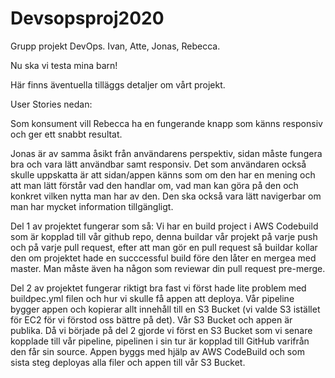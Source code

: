 # Devsopsproj2020
Grupp projekt DevOps. Ivan, Atte, Jonas, Rebecca.


Nu ska vi testa mina barn! 

Här finns äventuella tilläggs detaljer om vårt projekt.



User Stories nedan:

Som konsument vill Rebecca ha en fungerande knapp som känns responsiv och ger ett snabbt resultat.


Jonas är av samma åsikt från användarens perspektiv, sidan måste fungera bra och vara lätt användbar samt responsiv.
Det som användaren också skulle uppskatta är att sidan/appen känns som om den har en mening och att man lätt förstår vad den handlar om, vad man kan göra på den och konkret vilken nytta man har av den. 
Den ska också vara lätt navigerbar om man har mycket information tillgängligt.

Del 1 av projektet fungerar som så: Vi har en build project i AWS Codebuild som är kopplad till vår github repo, denna buildar vår projekt på varje push och på varje pull request, efter att man gör en pull
request så buildar kollar den om projektet hade en succcessful build före den låter en mergea med master. Man måste även ha någon som reviewar din pull request pre-merge.


Del 2 av projektet fungerar riktigt bra fast vi först hade lite problem med buildpec.yml filen och hur vi skulle få appen att deploya.
Vår pipeline bygger appen och kopierar allt innehåll till en S3 Bucket (vi valde S3 istället för EC2 för vi förstod oss bättre på det).  Vår S3 Bucket och appen är publika.
Då vi började på del 2 gjorde vi först en S3 Bucket som vi senare kopplade till vår pipeline, pipelinen i sin tur är kopplad till GitHub varifrån den får sin source. Appen byggs med hjälp av AWS CodeBuild och som sista steg deployas alla filer och appen till vår S3 Bucket.
